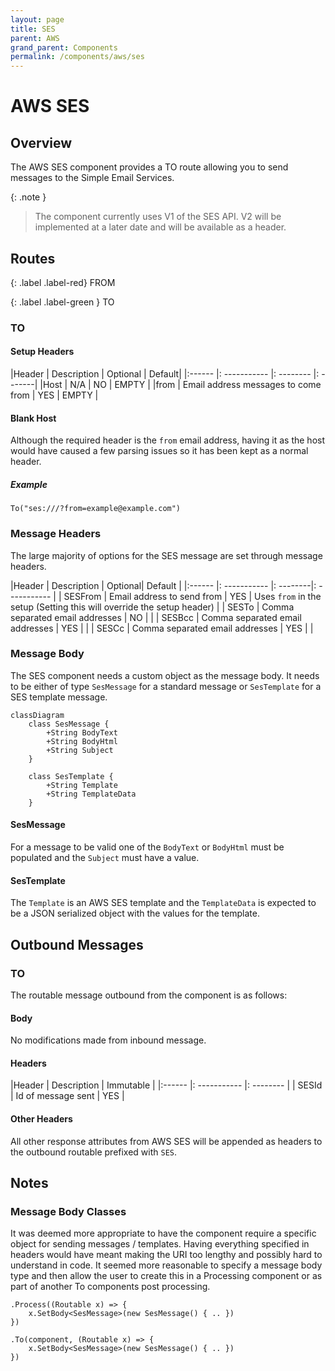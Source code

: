 ```yaml
---
layout: page
title: SES
parent: AWS
grand_parent: Components
permalink: /components/aws/ses
---
```


# AWS SES
## Overview

The AWS SES component provides a TO route allowing you to send messages to the Simple Email Services.

{: .note }
> The component currently uses V1 of the SES API. V2 will be implemented at a later date and will be available as a header.


## Routes

{: .label .label-red}
FROM

{: .label .label-green }
TO

### TO

#### Setup Headers

|Header | Description | Optional | Default|
|:------ |: ----------- |: -------- |: -------|
|Host | N/A | NO | EMPTY |
|from | Email address messages to come from | YES | EMPTY |

#### Blank Host

Although the required header is the `from` email address, having it as the host would have caused a few parsing issues so it has been kept as a normal header.

##### Example
```
To("ses:///?from=example@example.com")
```

### Message Headers
The large majority of options for the SES message are set through message headers.

|Header | Description | Optional| Default |
|:------ |: ----------- |: --------|: ----------- |
| SESFrom | Email address to send from | YES | Uses `from` in the setup (Setting this will override the setup header) |
| SESTo | Comma separated email addresses | NO | |
| SESBcc | Comma separated email addresses | YES | |
| SESCc | Comma separated email addresses | YES | |

### Message Body

The SES component needs a custom object as the message body. It needs to be either of type `SesMessage` for a standard message or `SesTemplate` for a SES template message.

```mermaid
classDiagram
    class SesMessage {
        +String BodyText
        +String BodyHtml
        +String Subject
    }

    class SesTemplate {
        +String Template
        +String TemplateData
    }
```

#### SesMessage

For a message to be valid one of the `BodyText` or `BodyHtml` must be populated and the `Subject` must have a value.

#### SesTemplate

The `Template` is an AWS SES template and the `TemplateData` is expected to be a JSON serialized object with the values for the template.

## Outbound Messages
### TO

The routable message outbound from the component is as follows:

#### Body

No modifications made from inbound message.

#### Headers

|Header | Description | Immutable |
|:------ |: ----------- |: -------- |
| SESId | Id of message sent | YES |

#### Other Headers

All other response attributes from AWS SES will be appended as headers to the outbound routable prefixed with `SES`.

## Notes
### Message Body Classes

It was deemed more appropriate to have the component require a specific object for sending messages / templates. Having everything specified in headers would have meant making the URI too lengthy and possibly hard to understand in code. It seemed more reasonable to specify a message body type and then allow the user to create this in a Processing component or as part of another To components post processing.

```example
.Process((Routable x) => {
    x.SetBody<SesMessage>(new SesMessage() { .. })
})

.To(component, (Routable x) => {
    x.SetBody<SesMessage>(new SesMessage() { .. })
})

```